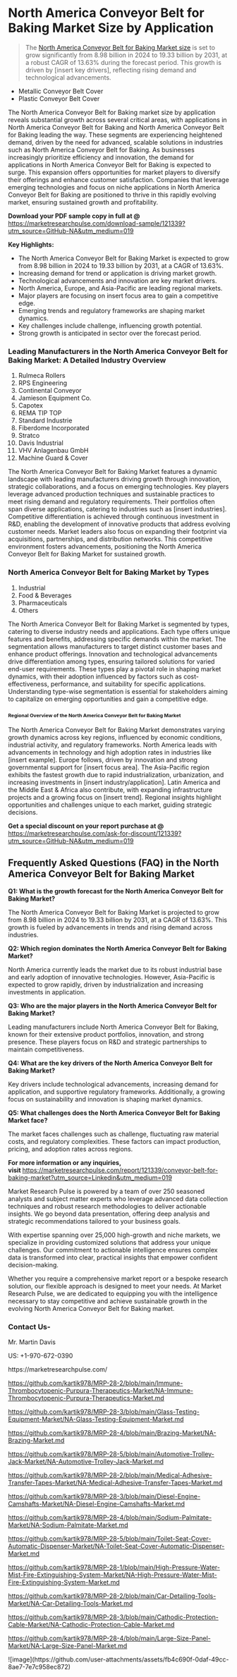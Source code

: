 <h1>North America Conveyor Belt for Baking Market&nbsp;Size by Application</h1><blockquote><p>The <a href="https://marketresearchpulse.com/download-sample/121339?utm_source=GitHub-NA&amp;utm_medium=019">North America Conveyor Belt for Baking Market size</a> is set to grow significantly from 8.98 billion in 2024 to 19.33 billion by 2031, at a robust CAGR of 13.63% during the forecast period. This growth is driven by [insert key drivers], reflecting rising demand and technological advancements.</p></blockquote><ul><li>Metallic Conveyor Belt Cover<li> Plastic Conveyor Belt Cover</li></ul><p>The North America Conveyor Belt for Baking market size by application reveals substantial growth across several critical areas, with applications in North America Conveyor Belt for Baking and North America Conveyor Belt for Baking leading the way. These segments are experiencing heightened demand, driven by the need for advanced, scalable solutions in industries such as North America Conveyor Belt for Baking. As businesses increasingly prioritize efficiency and innovation, the demand for applications in North America Conveyor Belt for Baking is expected to surge. This expansion offers opportunities for market players to diversify their offerings and enhance customer satisfaction. Companies that leverage emerging technologies and focus on niche applications in North America Conveyor Belt for Baking are positioned to thrive in this rapidly evolving market, ensuring sustained growth and profitability.</p><p><strong>Download your PDF sample copy in full at @ </strong><a href="https://marketresearchpulse.com/download-sample/121339?utm_source=GitHub-NA&amp;utm_medium=019">https://marketresearchpulse.com/download-sample/121339?utm_source=GitHub-NA&amp;utm_medium=019</a></p><p><strong>Key Highlights: </strong></p><ul><li>The North America Conveyor Belt for Baking Market is expected to grow from 8.98 billion in 2024 to 19.33 billion by 2031, at a CAGR of 13.63%.</li><li>Increasing demand for trend or application is driving market growth.</li><li>Technological advancements and innovation are key market drivers.</li><li>North America, Europe, and Asia-Pacific are leading regional markets.</li><li>Major players are focusing on insert focus area to gain a competitive edge.</li><li>Emerging trends and regulatory frameworks are shaping market dynamics.</li><li>Key challenges include challenge, influencing growth potential.</li><li>Strong growth is anticipated in sector over the forecast period.</li></ul><h3>Leading Manufacturers in the North America Conveyor Belt for Baking Market: A Detailed Industry Overview</h3><ol><li>Rulmeca Rollers</li><li>RPS Engineering</li><li>Continental Conveyor</li><li>Jamieson Equipment Co.</li><li>Capotex</li><li>REMA TIP TOP</li><li>Standard Industrie</li><li>Fiberdome Incorporated</li><li>Stratco</li><li>Davis Industrial</li><li>VHV Anlagenbau GmbH</li><li>Machine Guard & Cover</li></ol><div class="flex max-w-full flex-col flex-grow"><div class="min-h-8 text-message flex w-full flex-col items-end gap-2 whitespace-normal break-words [.text-message+&amp;]:mt-5" dir="auto" data-message-author-role="assistant" data-message-id="fd8432e4-4910-450d-b182-61b7bfb0a01f" data-message-model-slug="gpt-4o"><div class="flex w-full flex-col gap-1 empty:hidden first:pt-[3px]"><div class="markdown prose w-full break-words dark:prose-invert light"><p>The North America Conveyor Belt for Baking Market features a dynamic landscape with leading manufacturers driving growth through innovation, strategic collaborations, and a focus on emerging technologies. Key players leverage advanced production techniques and sustainable practices to meet rising demand and regulatory requirements. Their portfolios often span diverse applications, catering to industries such as [insert industries]. Competitive differentiation is achieved through continuous investment in R&amp;D, enabling the development of innovative products that address evolving customer needs. Market leaders also focus on expanding their footprint via acquisitions, partnerships, and distribution networks. This competitive environment fosters advancements, positioning the North America Conveyor Belt for Baking Market for sustained growth.</p></div></div></div></div><h3>North America Conveyor Belt for Baking Market by Types</h3><ol><li>Industrial<li> Food & Beverages<li> Pharmaceuticals<li> Others</li></ol><div class="flex max-w-full flex-col flex-grow"><div class="min-h-8 text-message flex w-full flex-col items-end gap-2 whitespace-normal break-words [.text-message+&amp;]:mt-5" dir="auto" data-message-author-role="assistant" data-message-id="084470be-0bb7-4664-bddf-5156b4f41249" data-message-model-slug="gpt-4o-mini"><div class="flex w-full flex-col gap-1 empty:hidden first:pt-[3px]"><div class="markdown prose w-full break-words dark:prose-invert light"><p>The North America Conveyor Belt for Baking Market is segmented by types, catering to diverse industry needs and applications. Each type offers unique features and benefits, addressing specific demands within the market. The segmentation allows manufacturers to target distinct customer bases and enhance product offerings. Innovation and technological advancements drive differentiation among types, ensuring tailored solutions for varied end-user requirements. These types play a pivotal role in shaping market dynamics, with their adoption influenced by factors such as cost-effectiveness, performance, and suitability for specific applications. Understanding type-wise segmentation is essential for stakeholders aiming to capitalize on emerging opportunities and gain a competitive edge.</p></div></div></div></div><h3><span style="font-size: 11px;">Regional Overview of the North America Conveyor Belt for Baking Market</span></h3><div class="flex max-w-full flex-col flex-grow"><div class="min-h-8 text-message flex w-full flex-col items-end gap-2 whitespace-normal break-words [.text-message+&amp;]:mt-5" dir="auto" data-message-author-role="assistant" data-message-id="e9038762-ce64-4e30-91c9-9bd413514231" data-message-model-slug="gpt-4o-mini"><div class="flex w-full flex-col gap-1 empty:hidden first:pt-[3px]"><div class="markdown prose w-full break-words dark:prose-invert light"><p>The North America Conveyor Belt for Baking Market demonstrates varying growth dynamics across key regions, influenced by economic conditions, industrial activity, and regulatory frameworks. North America leads with advancements in technology and high adoption rates in industries like [insert example]. Europe follows, driven by innovation and strong governmental support for [insert focus area]. The Asia-Pacific region exhibits the fastest growth due to rapid industrialization, urbanization, and increasing investments in [insert industry/application]. Latin America and the Middle East &amp; Africa also contribute, with expanding infrastructure projects and a growing focus on [insert trend]. Regional insights highlight opportunities and challenges unique to each market, guiding strategic decisions.</p></div></div></div></div><p><strong>Get a special discount on your report purchase at @ </strong><a href="https://marketresearchpulse.com/ask-for-discount/121339?utm_source=GitHub-NA&amp;utm_medium=019">https://marketresearchpulse.com/ask-for-discount/121339?utm_source=GitHub-NA&amp;utm_medium=019</a></p><h2>Frequently Asked Questions (FAQ) in the North America Conveyor Belt for Baking Market</h2><p><strong>Q1: What is the growth forecast for the North America Conveyor Belt for Baking Market?</strong></p><p>The North America Conveyor Belt for Baking Market is projected to grow from 8.98 billion in 2024 to 19.33 billion by 2031, at a CAGR of 13.63%. This growth is fueled by advancements in trends and rising demand across industries.</p><p><strong>Q2: Which region dominates the North America Conveyor Belt for Baking Market?</strong></p><p>North America currently leads the market due to its robust industrial base and early adoption of innovative technologies. However, Asia-Pacific is expected to grow rapidly, driven by industrialization and increasing investments in application.</p><p><strong>Q3: Who are the major players in the North America Conveyor Belt for Baking Market?</strong></p><p>Leading manufacturers include North America Conveyor Belt for Baking, known for their extensive product portfolios, innovation, and strong presence. These players focus on R&amp;D and strategic partnerships to maintain competitiveness.</p><p><strong>Q4: What are the key drivers of the North America Conveyor Belt for Baking Market?</strong></p><p>Key drivers include technological advancements, increasing demand for application, and supportive regulatory frameworks. Additionally, a growing focus on sustainability and innovation is shaping market dynamics.</p><p><strong>Q5: What challenges does the North America Conveyor Belt for Baking Market face?</strong></p><p>The market faces challenges such as challenge, fluctuating raw material costs, and regulatory complexities. These factors can impact production, pricing, and adoption rates across regions.</p><p><strong>For more information or any inquiries, visit&nbsp;</strong><a href="https://marketresearchpulse.com/report/121339/conveyor-belt-for-baking-market?utm_source=Linkedin&utm_medium=019">https://marketresearchpulse.com/report/121339/conveyor-belt-for-baking-market?utm_source=Linkedin&utm_medium=019</a></p><p>Market Research Pulse is powered by a team of over 250 seasoned analysts and subject matter experts who leverage advanced data collection techniques and robust research methodologies to deliver actionable insights. We go beyond data presentation, offering deep analysis and strategic recommendations tailored to your business goals.</p><p>With expertise spanning over 25,000 high-growth and niche markets, we specialize in providing customized solutions that address your unique challenges. Our commitment to actionable intelligence ensures complex data is transformed into clear, practical insights that empower confident decision-making.</p><p>Whether you require a comprehensive market report or a bespoke research solution, our flexible approach is designed to meet your needs. At Market Research Pulse, we are dedicated to equipping you with the intelligence necessary to stay competitive and achieve sustainable growth in the evolving North America Conveyor Belt for Baking market.</p><h3><strong>Contact Us-</strong></h3><p>Mr. Martin Davis</p><p>US: +1-970-672-0390</p><p>https://marketresearchpulse.com/</p><p><a href="https://github.com/kartik978/MRP-28-2/blob/main/Immune-Thrombocytopenic-Purpura-Therapeutics-Market/NA-Immune-Thrombocytopenic-Purpura-Therapeutics-Market.md">https://github.com/kartik978/MRP-28-2/blob/main/Immune-Thrombocytopenic-Purpura-Therapeutics-Market/NA-Immune-Thrombocytopenic-Purpura-Therapeutics-Market.md</a></p><p><a href="https://github.com/kartik978/MRP-28-3/blob/main/Glass-Testing-Equipment-Market/NA-Glass-Testing-Equipment-Market.md">https://github.com/kartik978/MRP-28-3/blob/main/Glass-Testing-Equipment-Market/NA-Glass-Testing-Equipment-Market.md</a></p><p><a href="https://github.com/kartik978/MRP-28-4/blob/main/Brazing-Market/NA-Brazing-Market.md">https://github.com/kartik978/MRP-28-4/blob/main/Brazing-Market/NA-Brazing-Market.md</a></p><p><a href="https://github.com/kartik978/MRP-28-5/blob/main/Automotive-Trolley-Jack-Market/NA-Automotive-Trolley-Jack-Market.md">https://github.com/kartik978/MRP-28-5/blob/main/Automotive-Trolley-Jack-Market/NA-Automotive-Trolley-Jack-Market.md</a></p><p><a href="https://github.com/kartik978/MRP-28-2/blob/main/Medical-Adhesive-Transfer-Tapes-Market/NA-Medical-Adhesive-Transfer-Tapes-Market.md">https://github.com/kartik978/MRP-28-2/blob/main/Medical-Adhesive-Transfer-Tapes-Market/NA-Medical-Adhesive-Transfer-Tapes-Market.md</a></p><p><a href="https://github.com/kartik978/MRP-28-3/blob/main/Diesel-Engine-Camshafts-Market/NA-Diesel-Engine-Camshafts-Market.md">https://github.com/kartik978/MRP-28-3/blob/main/Diesel-Engine-Camshafts-Market/NA-Diesel-Engine-Camshafts-Market.md</a></p><p><a href="https://github.com/kartik978/MRP-28-4/blob/main/Sodium-Palmitate-Market/NA-Sodium-Palmitate-Market.md">https://github.com/kartik978/MRP-28-4/blob/main/Sodium-Palmitate-Market/NA-Sodium-Palmitate-Market.md</a></p><p><a href="https://github.com/kartik978/MRP-28-5/blob/main/Toilet-Seat-Cover-Automatic-Dispenser-Market/NA-Toilet-Seat-Cover-Automatic-Dispenser-Market.md">https://github.com/kartik978/MRP-28-5/blob/main/Toilet-Seat-Cover-Automatic-Dispenser-Market/NA-Toilet-Seat-Cover-Automatic-Dispenser-Market.md</a></p><p><a href="https://github.com/kartik978/MRP-28-1/blob/main/High-Pressure-Water-Mist-Fire-Extinguishing-System-Market/NA-High-Pressure-Water-Mist-Fire-Extinguishing-System-Market.md">https://github.com/kartik978/MRP-28-1/blob/main/High-Pressure-Water-Mist-Fire-Extinguishing-System-Market/NA-High-Pressure-Water-Mist-Fire-Extinguishing-System-Market.md</a></p><p><a href="https://github.com/kartik978/MRP-28-2/blob/main/Car-Detailing-Tools-Market/NA-Car-Detailing-Tools-Market.md">https://github.com/kartik978/MRP-28-2/blob/main/Car-Detailing-Tools-Market/NA-Car-Detailing-Tools-Market.md</a></p><p><a href="https://github.com/kartik978/MRP-28-3/blob/main/Cathodic-Protection-Cable-Market/NA-Cathodic-Protection-Cable-Market.md">https://github.com/kartik978/MRP-28-3/blob/main/Cathodic-Protection-Cable-Market/NA-Cathodic-Protection-Cable-Market.md</a></p><p><a href="https://github.com/kartik978/MRP-28-4/blob/main/Large-Size-Panel-Market/NA-Large-Size-Panel-Market.md">https://github.com/kartik978/MRP-28-4/blob/main/Large-Size-Panel-Market/NA-Large-Size-Panel-Market.md</a></p>
![image](https://github.com/user-attachments/assets/fb4c690f-0daf-49cc-8ae7-7e7c958ec872)
